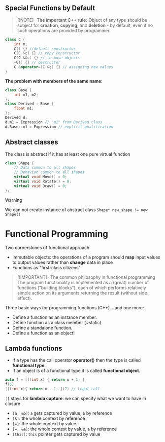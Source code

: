 ## Special Functions by Default
> [!NOTE]- __The important C++ rule:__
> Object of any type should be subject for __creation__, __copying__, and __deletion__ - by default, even if no such operations are provided by programmer.

```cpp
class C {
    int m;
    C() {} //default constructor
    C(C &c) {} // copy constructor
    C(C &&c) {} // to move objects
    ~C() {} // destructor
    C &operator=(C &c) {} // assigning new values
}
```

__The problem with members of the same name__:

```cpp
class Base {
    int m1, m2;
}; 
class Derived : Base {
    float m1;
};
Derived d;
d.m1 = Expression // "m1" from Derived class 
d.Base::m1 = Expression // explicit qualification 
```

## Abstract classes

The class is abstract if it has at least one pure virtual function

```cpp
class Shape {
    // Data common to all shapes 
    // Behavior common to all shapes 
    virtual void Move() = 0;
    virtual void Rotate() = 0;
    virtual void Draw() = 0;
};
```

> [!WARNING]
> We can not create instance of abstract class `Shape* new_shape != new Shape()`

# Functional Programming

Two cornerstones of functional approach:

- Immutable objects: the operations of a program should __map__ input values to output values rather than __change__ data in place
- Functions as "first-class citizens"

> [!IMPORTANT]- The common philosophy in functional programming
> The program functionality is implemented as a (great) number of functions ("building blocks"), each of which performs relatively simple action on its arguments returning the result (without side effect).

Three basic ways for programming functions (C++)... and one more:

- Define a function as an instance member.
- Define function as a class member (~static)
- Define a standalone function.
- Define a function as an object!

## Lambda functions

- If a type has the call operator __operator()__ then the type is called __functional type__.
- If an object is of a functional type it is called __functional object__.

```cpp
auto f = [](int x) { return x + 1; }
f(5);
[](int x){ return x - 1; }(7) // Legal call 
```

`[]` stays for __lambda capture__: we can specify what we want to have in closure

- `[a, &b]`: `a` gets captured by value, `b` by reference
- `[&]`: the whole context by reference
- `[=]`: the whole context by value
- `[=, &a]`: the whole context by value, `a` by reference
- `[this]`: `this` pointer gets captured by value
